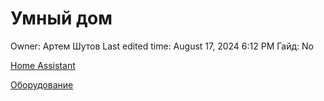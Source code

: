# Умный дом

Owner: Артем Шутов
Last edited time: August 17, 2024 6:12 PM
Гайд: No

[Home Assistant](%D0%A3%D0%BC%D0%BD%D1%8B%D0%B8%CC%86%20%D0%B4%D0%BE%D0%BC%20687659640b1941cf9826c2b08b92eb99/Home%20Assistant%2098f93ec53ecc48d2b82da8cf57130258.md)

[Оборудование](%D0%A3%D0%BC%D0%BD%D1%8B%D0%B8%CC%86%20%D0%B4%D0%BE%D0%BC%20687659640b1941cf9826c2b08b92eb99/%D0%9E%D0%B1%D0%BE%D1%80%D1%83%D0%B4%D0%BE%D0%B2%D0%B0%D0%BD%D0%B8%D0%B5%20965d3928be244d0b885606dcb0f5a4bf.md)